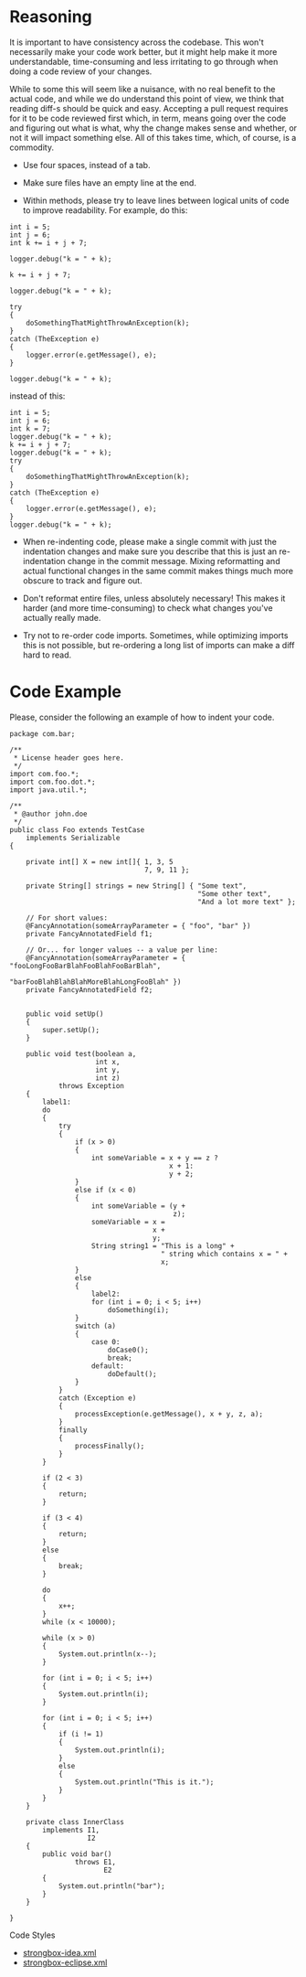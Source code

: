 # Reasoning 

It is important to have consistency across the codebase. This won't necessarily make your code work better, but it might help make it more understandable, time-consuming and less irritating to go through when doing a code review of your changes.

While to some this will seem like a nuisance, with no real benefit to the actual code, and while we do understand this point of view, we think that reading diff-s should be quick and easy. Accepting a pull request requires for it to be code reviewed first which, in term, means going over the code and figuring out what is what, why the change makes sense and whether, or not it will impact something else. All of this takes time, which, of course, is a commodity.

* Use four spaces, instead of a tab.

* Make sure files have an empty line at the end.

* Within methods, please try to leave lines between logical units of code to improve readability. For example, do this:

```     
int i = 5;
int j = 6;
int k += i + j + 7;
 
logger.debug("k = " + k);
 
k += i + j + 7;
 
logger.debug("k = " + k);

try
{
    doSomethingThatMightThrowAnException(k);
}
catch (TheException e)
{
    logger.error(e.getMessage(), e);
}

logger.debug("k = " + k);
```

instead of this:
```
int i = 5;
int j = 6;
int k = 7;
logger.debug("k = " + k);
k += i + j + 7;
logger.debug("k = " + k);
try
{
    doSomethingThatMightThrowAnException(k);
}
catch (TheException e)
{
    logger.error(e.getMessage(), e);
}
logger.debug("k = " + k);
```

* When re-indenting code, please make a single commit with just the indentation changes and make sure you describe that this is just an re-indentation change in the commit message. Mixing reformatting and actual functional changes in the same commit makes things much more obscure to track and figure out.

* Don't reformat entire files, unless absolutely necessary! This makes it harder (and more time-consuming) to check what changes you've actually really made.

* Try not to re-order code imports. Sometimes, while optimizing imports this is not possible, but re-ordering a long list of imports can make a diff hard to read.

# Code Example

Please, consider the following an example of how to indent your code.

```
package com.bar;

/**
 * License header goes here.
 */
import com.foo.*;
import com.foo.dot.*;
import java.util.*;

/**
 * @author john.doe
 */
public class Foo extends TestCase
    implements Serializable
{
    
    private int[] X = new int[]{ 1, 3, 5
                                 7, 9, 11 };
    
    private String[] strings = new String[] { "Some text",
                                              "Some other text",
                                              "And a lot more text" };
    
    // For short values:
    @FancyAnnotation(someArrayParameter = { "foo", "bar" })
    private FancyAnnotatedField f1;
    
    // Or... for longer values -- a value per line:
    @FancyAnnotation(someArrayParameter = { "fooLongFooBarBlahFooBlahFooBarBlah",
                                            "barFooBlahBlahBlahMoreBlahLongFooBlah" })
    private FancyAnnotatedField f2;
    
    
    public void setUp()
    {
        super.setUp();
    }
    
    public void test(boolean a,
                     int x,
                     int y,
                     int z)
            throws Exception
    {
        label1:
        do
        {
            try
            {
                if (x > 0)
                {
                    int someVariable = x + y == z ?
                                       x + 1:
                                       y + 2;
                }
                else if (x < 0)
                {
                    int someVariable = (y +
                                        z);
                    someVariable = x =
                                   x +
                                   y;
                    String string1 = "This is a long" +
                                     " string which contains x = " +
                                     x;
                }
                else
                {
                    label2:
                    for (int i = 0; i < 5; i++)
                        doSomething(i);
                }
                switch (a)
                {
                    case 0:
                        doCase0();
                        break;
                    default:
                        doDefault();
                }
            }
            catch (Exception e)
            {
                processException(e.getMessage(), x + y, z, a);
            }
            finally
            {
                processFinally();
            }
        }
 
        if (2 < 3)
        {
            return;
        }

        if (3 < 4)
        {
            return;
        }
        else
        {
            break;
        }
 
        do
        {
            x++;
        }
        while (x < 10000);
        
        while (x > 0)
        {
            System.out.println(x--);
        }

        for (int i = 0; i < 5; i++)
        {
            System.out.println(i);
        }
        
        for (int i = 0; i < 5; i++)
        {
            if (i != 1)
            {
                System.out.println(i);
            }
            else
            {
                System.out.println("This is it.");
            }
        }
    }
    
    private class InnerClass
        implements I1,
                   I2
    {
        public void bar()
                throws E1,
                       E2
        {
            System.out.println("bar");
        }
    }
    
}
```

Code Styles
* [strongbox-idea.xml](https://raw.githubusercontent.com/wiki/strongbox/strongbox/resources/codestyles/strongbox-idea.xml)
* [strongbox-eclipse.xml](https://raw.githubusercontent.com/wiki/strongbox/strongbox/resources/codestyles/strongbox-eclipse.xml)
